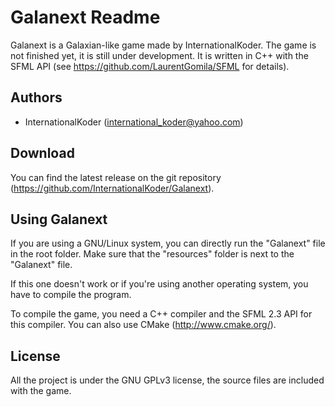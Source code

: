 Galanext Readme
===============

Galanext is a Galaxian-like game made by InternationalKoder.
The game is not finished yet, it is still under development. It is written in C++ with the SFML API (see https://github.com/LaurentGomila/SFML for details).
 
Authors
-------

- InternationalKoder (international_koder@yahoo.com)

Download
--------

You can find the latest release on the git repository (https://github.com/InternationalKoder/Galanext).

Using Galanext
--------------

If you are using a GNU/Linux system, you can directly run the "Galanext" file in the root folder. Make sure that the "resources" folder is next to the "Galanext" file.

If this one doesn't work or if you're using another operating system, you have to compile the program.

To compile the game, you need a C++ compiler and the SFML 2.3 API for this compiler. You can also use CMake (http://www.cmake.org/).

License
-------

All the project is under the GNU GPLv3 license, the source files are included with the game.
